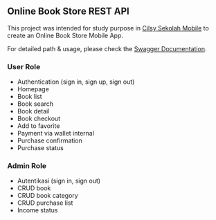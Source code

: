 ## Online Book Store REST API

This project was intended for study purpose in [Cilsy Sekolah Mobile](https://sekolahmobile.com) to create an Online Book Store Mobile App.

For detailed path & usage, please check the [Swagger Documentation](https://tokobukuonline.herokuapp.com/swagger-ui.html).

### User Role
- Authentication (sign in, sign up, sign out)
- Homepage
- Book list
- Book search
- Book detail
- Book checkout
- Add to favorite
- Payment via wallet internal
- Purchase confirmation
- Purchase status

### Admin Role
- Autentikasi (sign in, sign out)
- CRUD book
- CRUD book category
- CRUD purchase list
- Income status
